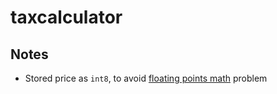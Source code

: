 # taxcalculator

## Notes

- Stored price as `int8`, to avoid [floating points math](http://0.30000000000000004.com/) problem